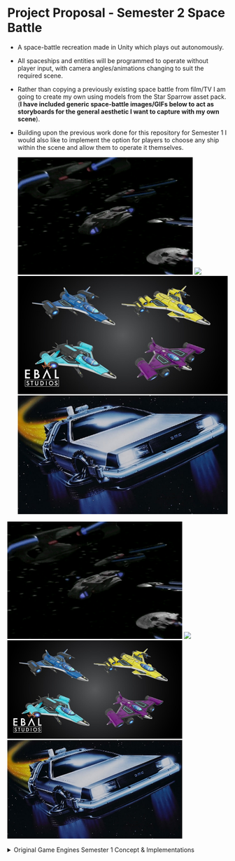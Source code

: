 # Project Proposal - Semester 2 Space Battle
 - A space-battle recreation made in Unity which plays out autonomously.
 - All spaceships and entities will be programmed to operate without player input, with camera angles/animations changing to suit the required scene.
 - Rather than copying a previously existing space battle from film/TV I am going to create my own using models from the Star Sparrow asset pack. (**I have included generic space-battle images/GIFs below to act as 
 storyboards for the general aesthetic I want to capture with my own scene**).
 - Building upon the previous work done for this repository for Semester 1 I would also like to implement the option for players to choose any ship within the scene and allow them to operate it themselves.

   ![](star-trek-fleet.gif)  ![](small-ships-v-big-ship.gif)
   ![](star-sparrow-reference-img.jpg)  ![](space-delorean-pic.jpg)

<p float="left">
  <img src="/star-trek-fleet.gif" width="400" />
  <img src="/small-ships-v-big-ship.gif" width="400" />
  <img src="/star-sparrow-reference-img.jpg" width="400" />
  <img src="/space-delorean-pic.jpg" width="400" />
</p>

<details>
<summary>Original Game Engines Semester 1 Concept & Implementations</summary>

# Video of Current Project Build

   [![Alt text](https://img.youtube.com/vi/KqSrlrDX9JU/0.jpg)](https://www.youtube.com/watch?v=KqSrlrDX9JU)

 - What I'm Happiest With / What I'm Most Proud Of:
	- I'm most proud of the fact that all of the code implemented in my project were created by me from scratch. 
	Generally when working on small prototypes such as this one, I use Unity's in-built character controllers, 
	however for this project I created my own camera control and movement scripts (though I didn't use the movement script in the end).
	- Another feature I'm very happy with is the turret system I created for the ship. Both turrets are setup independently of one another, with most of their
	variables being set to public so they can be declared within the inspector instead of being hard-coded. The 'holographic' displays I created to display
	the current ammo of each weapon also suits the project very well thematically.

# Implemented Features (What I Did):
 - [x] Turrets follow mouse cursor/screen centre
	- Camera to world-point so turrets know what to aim towards
 	- A canvas out in front of the ship with a reticle on it displays where the turrets will fire

 - [x] Both turrets fire in tandem and reload together
	- Which turret that fires depends on which mouse button is pressed
	- Each turret reloads when empty or both reload when players press R (**While either turret is reloading players cannot shoot, 
	this adds a tactical element to gameplay of when players should choose to reload**)
	- If turret is not being fired it regains charge, however if player presses reload the battery of both turrets gets changed – full ammo

 - [x] Holographic display above turrets show ammo count/energy remaining (**This was simple to implement but gave an incredibly satisfying result in-game**)
	- Place canvas in world-space above/beside each turret
	- Assign the TMP element as the ammo display – digital font
	- Colour to make seem like hologram

 - [x] Spawn asteroids
	- Create an array of points where asteroids can spawn from
	- Choose random point from range and Spawn()
	- Asteroid has a health element (**When more variability is added in future the health values of some obstacles will be different to others**)
 
 - [x] Asteroid flies towards ship
	- Start()/OnAwake() – as the player position is currently locked this was a simple matter of the asteroid making it's way directly to the player
	- Asteroids have a 'Tumble' variable which gives them a random spin while they fly towards the player

 - [x] Particle effect on asteroid destruction
	- An explosion is instantiated whenever an asteroid is destroyed
	- Points are only earned if the player shoots an asteroid to destroy it

 - [x] Asteroid damages ship hull integrity on collision
	- Asteroids explode on contact with ship – causing damage to it (**I would like to expand on this so that different obstacles/larger asteroids would cause increased damage**)
	- Ship explodes when health reaches 0

 - [x] Multiple sound effects added
	- Turrets firing & reloading
	- Asteroid blowing up

# Cut / Future Features:

 - [ ] Starry background moves to show player momentum (**Left out due to lack of time**)
	- Skybox scrolls behind player – alter speed when ship gains momentum or under other circumstances – perhaps as players survive the ship speeds up and score begins to increase exponentially.

 - [ ] Player flies towards effect being made by sound input (**I did create an Audio-Visualizer Feature, howver it remains around the player rather than a target for them to fly towards**)
	- Blackhole-like target in the centre of screen that player is constantly flying toward
	- Blackhole pulses/changes shape/colour based on music being input either via audio (**Successfully had the array change with the audio spectrum, 
	I think a changing colour scheme would add nicely to this in future**)

 - [x] Player can move up/down/left/right to avoid danger (**This was functional but I decided to leave it out of the current build, 
	I felt at the stage the project is currently, removing this feature allowed it to feel more polished**)
	- Input axis determines ship moving in game world-space, this will need a maximum distance in any direction

 - [ ] Randomly generate asteroid shape (**I left this out, instead using an asteroid prefab for this prototype**)

 - [ ] Powerups – infinite ammo for short time, invincibility, regain health, bonus points (**This is a feature I would love to implement in future, 
	programming them would be quite straightforward, unfortunately other tasks took precedent for this build**)
	- Powerups will need to be flown into or perhaps shot to collect them – some may take more shots than others depending on their value to gameplay

 - [ ] Controller support – stretch goal (**As stated, once there are more implemented features this would be a nice touch to add to the player experience**)
	- Should be a simple matter of adding controller key-binds as the alt input of all other controls

# Project Proposal / Original Concept
 - An **interactive** Audio-Visualiser **game**
 - Players will take control of a **starship/turret** in the bottom centre of the screen 
   (somewhere between the * *Dead Space* * & * *Star Fox* * gameplay below)

   ![](dead-space-turret.gif)
   ![](Star-Fox.gif)

 - **Asteroids** will be **procedurally created** in the path of the player and they will need to destroy them to survive
 - The obstacles which arise will be **randomly generated** (i.e. things will not spawn in the same place/order on consecutive playthroughs)
 - Asteroids the player destroys and power-ups they collect will afford them **extra points**
 - Though there will be a score-system implemented, the **main goal** of this project will be **to display impressive visuals** to the accompanying music track
 - Whatever **audio** is being played in the background **will affect the visual space** on-screen
   (similar to the visualiser below)

   ![](Audio-Visualiser.gif)
</details> 
